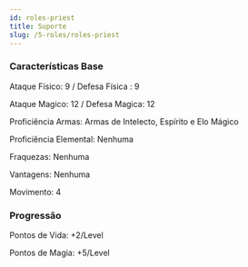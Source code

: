 ```yaml
---
id: roles-priest
title: Suporte
slug: /5-roles/roles-priest
---
```


### Características Base

Ataque Físico: 9  / Defesa Física : 9

Ataque Magico: 12 / Defesa Magica: 12

Proficiência Armas: Armas de Intelecto, Espírito e Elo Mágico

Proficiência Elemental: Nenhuma

Fraquezas: Nenhuma

Vantagens: Nenhuma

Movimento: 4

### Progressão

Pontos de Vida: +2/Level

Pontos de Magia: +5/Level
